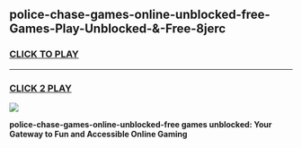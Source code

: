 
## police-chase-games-online-unblocked-free-Games-Play-Unblocked-&-Free-8jerc
<h3>
<a href="https://premium76.site?title=police-chase-games-online-unblocked-free&ref=24A">CLICK TO PLAY</a></h3>
<hr>

<h3>
<a href="https://premium76.site?title=police-chase-games-online-unblocked-free&ref=24A">CLICK 2 PLAY</a>
  
</h3>

<a href="https://premium76.site?title=police-chase-games-online-unblocked-free&ref=24A"><img src="https://clearcache.store/games.png"></a>


**police-chase-games-online-unblocked-free games unblocked: Your Gateway to Fun and Accessible Online Gaming**
